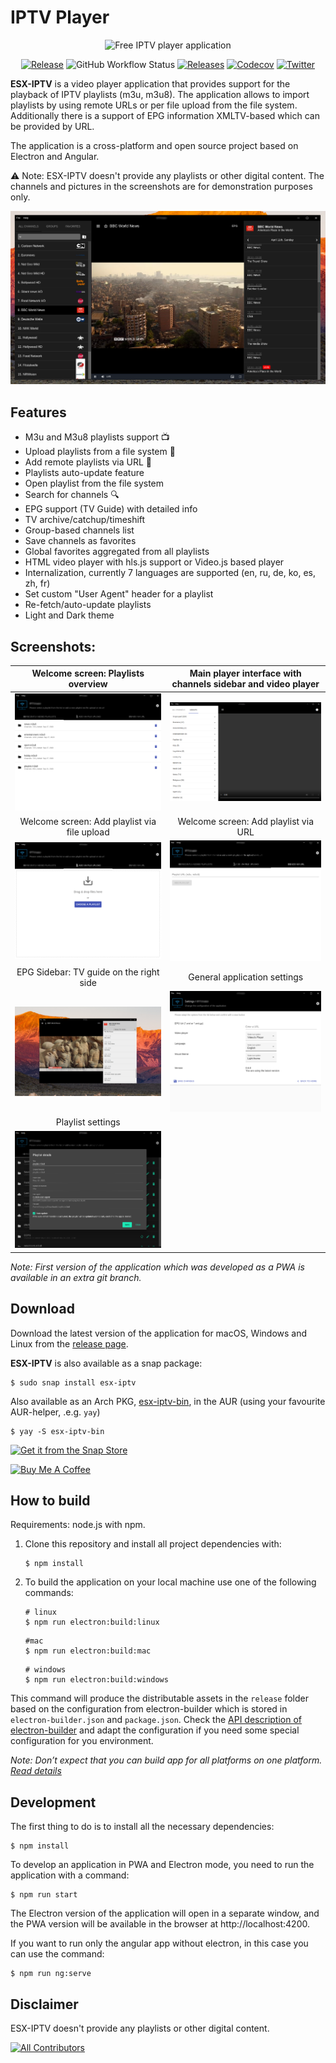 # IPTV Player

<p align="center">
  <img src="https://gitloaf.com/Sidimadtv/all/sidi/assets/images/logo.png" " title="Free IPTV player application" />
</p>
<p align="center">
  <a href="https://github.com/psycodeliccircus/esx-iptv/releases"><img src="https://img.shields.io/github/release/psycodeliccircus/esx-iptv.svg?style=for-the-badge&logo=github" alt="Release"></a> <img alt="GitHub Workflow Status" src="https://img.shields.io/github/workflow/status/psycodeliccircus/esx-iptv/Build%20and%20release?style=for-the-badge"> <a href="https://github.com/psycodeliccircus/esx-iptv/releases"><img src="https://img.shields.io/github/downloads/psycodeliccircus/esx-iptv/total?style=for-the-badge&logo=github" alt="Releases"></a> <a href="https://codecov.io/gh/psycodeliccircus/esx-iptv"><img alt="Codecov" src="https://img.shields.io/codecov/c/github/psycodeliccircus/esx-iptv?style=for-the-badge"></a> <a href="https://twitter.com/renildomarcio"><img src="https://img.shields.io/badge/twitter-esxiptv-blue?logo=twitter&style=for-the-badge" alt="Twitter"></a>
</p>

**ESX-IPTV** is a video player application that provides support for the playback of IPTV playlists (m3u, m3u8). The application allows to import playlists by using remote URLs or per file upload from the file system. Additionally there is a support of EPG information XMLTV-based which can be provided by URL.

The application is a cross-platform and open source project based on Electron and Angular.

⚠️ Note: ESX-IPTV doesn't provide any playlists or other digital content. The channels and pictures in the screenshots are for demonstration purposes only.

![ESX-IPTV: Channels list, player and epg list](./iptv-dark-theme.png)

## Features

- M3u and M3u8 playlists support 📺
- Upload playlists from a file system 📂
- Add remote playlists via URL 🔗
- Playlists auto-update feature
- Open playlist from the file system
- Search for channels 🔍
- EPG support (TV Guide) with detailed info
- TV archive/catchup/timeshift
- Group-based channels list
- Save channels as favorites
- Global favorites aggregated from all playlists
- HTML video player with hls.js support or Video.js based player
- Internalization, currently 7 languages are supported (en, ru, de, ko, es, zh, fr)
- Set custom "User Agent" header for a playlist
- Re-fetch/auto-update playlists
- Light and Dark theme

## Screenshots:

| Welcome screen: Playlists overview                           | Main player interface with channels sidebar and video player                |
| :----------------------------------------------------------: | :-------------------------------------------------------: |
| ![Welcome screen: Playlists overview](./playlists.png)       | ![Sidebar with channel and video player](./iptv-main.png) |
| Welcome screen: Add playlist via file upload                | Welcome screen: Add playlist via URL                      |
| ![Welcome screen: Add playlist via file upload](./iptv-upload.png) | ![Welcome screen: Add playlist via URL](./upload-via-url.png)             |
| EPG Sidebar: TV guide on the right side                | General application settings
| ![EPG: TV guide on the right side](./iptv-epg.png) | ![General app settings](./iptv-settings.png) |
| Playlist settings                |
| ![Playlist settings](./iptv-playlist-settings.png) |  |

*Note: First version of the application which was developed as a PWA is available in an extra git branch.*

## Download

Download the latest version of the application for macOS, Windows and Linux from the [release page](https://github.com/psycodeliccircus/esx-iptv/releases).

**ESX-IPTV** is also available as a snap package:

```
$ sudo snap install esx-iptv
```

Also available as an Arch PKG, [esx-iptv-bin](https://aur.archlinux.org/packages/esx-iptv-bin/), in the AUR (using your favourite AUR-helper, .e.g. `yay`)
```
$ yay -S esx-iptv-bin
```

[![Get it from the Snap Store](https://snapcraft.io/static/images/badges/en/snap-store-black.svg)](https://snapcraft.io/esx-iptv)

<a href="https://www.buymeacoffee.com/renildomarcio" target="_blank"><img src="https://cdn.buymeacoffee.com/buttons/default-green.png" alt="Buy Me A Coffee" width="185"></a>

## How to build

Requirements: node.js with npm.

1. Clone this repository and install all project dependencies with:
   ```
   $ npm install
   ```

2. To build the application on your local machine use one of the following commands:
   ```
   # linux
   $ npm run electron:build:linux
   ```

   ```
   #mac
   $ npm run electron:build:mac
   ```

   ```
   # windows
   $ npm run electron:build:windows
   ```

This command will produce the distributable assets in the `release` folder based on the configuration from electron-builder which is stored in `electron-builder.json` and `package.json`. Check the [API description of electron-builder](https://www.electron.build/) and adapt the configuration if you need some special configuration for you environment.

*Note: Don’t expect that you can build app for all platforms on one platform. [Read details](https://www.electron.build/multi-platform-build)*

## Development

The first thing to do is to install all the necessary dependencies:

  ```
  $ npm install
  ```

To develop an application in PWA and Electron mode, you need to run the application with a command:

  ```
  $ npm run start
  ```

The Electron version of the application will open in a separate window, and the PWA version will be available in the browser at http://localhost:4200.

If you want to run only the angular app without electron, in this case you can use the command:

  ```
  $ npm run ng:serve
  ```


## Disclaimer

ESX-IPTV doesn't provide any playlists or other digital content.

<!-- ALL-CONTRIBUTORS-BADGE:START - Do not remove or modify this section -->
[![All Contributors](https://img.shields.io/badge/all_contributors-13-orange.svg?style=flat-square)](#contributors)
<!-- ALL-CONTRIBUTORS-BADGE:END -->

